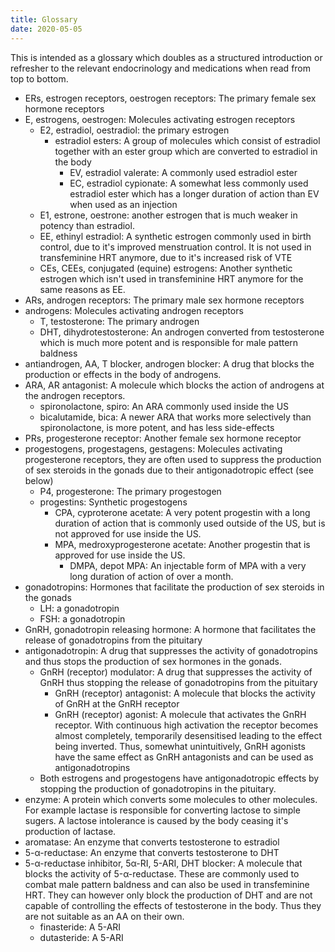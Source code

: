 ```yaml
---
title: Glossary
date: 2020-05-05
---
```


This is intended as a glossary which doubles as a structured introduction or
refresher to the relevant endocrinology and medications when read from top to
bottom.

- ERs, estrogen receptors, oestrogen receptors: The primary female sex hormone
  receptors
- E, estrogens, oestrogen: Molecules activating estrogen receptors
  - E2, estradiol, oestradiol: the primary estrogen
    - estradiol esters: A group of molecules which consist of estradiol together
      with an ester group which are converted to estradiol in the body
      - EV, estradiol valerate: A commonly used estradiol ester
      - EC, estradiol cypionate: A somewhat less commonly used estradiol ester
        which has a longer duration of action than EV when used as an injection
  - E1, estrone, oestrone: another estrogen that is much weaker in potency than
    estradiol.
  - EE, ethinyl estradiol: A synthetic estrogen commonly used in birth control,
    due to it's improved menstruation control. It is not used in transfeminine
    HRT anymore, due to it's increased risk of VTE
  - CEs, CEEs, conjugated (equine) estrogens: Another synthetic estrogen which
    isn't used in transfeminine HRT anymore for the same reasons as EE.
- ARs, androgen receptors: The primary male sex hormone receptors
- androgens: Molecules activating androgen receptors
  - T, testosterone: The primary androgen
  - DHT, dihydrotestosterone: An androgen converted from testosterone which is
    much more potent and is responsible for male pattern baldness
- antiandrogen, AA, T blocker, androgen blocker: A drug that blocks the
  production or effects in the body of androgens.
- ARA, AR antagonist: A molecule which blocks the action of androgens at the
  androgen receptors.
  - spironolactone, spiro: An ARA commonly used inside the US
  - bicalutamide, bica: A newer ARA that works more selectively than
    spironolactone, is more potent, and has less side-effects
- PRs, progesterone receptor: Another female sex hormone receptor
- progestogens, progestagens, gestagens: Molecules activating progesterone
  receptors, they are often used to suppress the production of sex steroids in
  the gonads due to their antigonadotropic effect (see below)
  - P4, progesterone: The primary progestogen
  - progestins: Synthetic progestogens
    - CPA, cyproterone acetate: A very potent progestin with a long duration of
      action that is commonly used outside of the US, but is not approved for
      use inside the US.
    - MPA, medroxyprogesterone acetate: Another progestin that is approved for
      use inside the US.
      - DMPA, depot MPA: An injectable form of MPA with a very long duration of
        action of over a month.
- gonadotropins: Hormones that facilitate the production of sex steroids in the
  gonads
  - LH: a gonadotropin
  - FSH: a gonadotropin
- GnRH, gonadotropin releasing hormone: A hormone that facilitates the release
  of gonadotropins from the pituitary
- antigonadotropin: A drug that suppresses the activity of gonadotropins and thus
  stops the production of sex hormones in the gonads.
  - GnRH (receptor) modulator: A drug that suppresses the activity of GnRH thus
    stopping the release of gonadotropins from the pituitary 
    - GnRH (receptor) antagonist: A molecule that blocks the activity of GnRH at
      the GnRH receptor
    - GnRH (receptor) agonist: A molecule that activates the GnRH receptor. With
      continuous high activation the receptor becomes almost completely,
      temporarily desensitised leading to the effect being inverted. Thus,
      somewhat unintuitively, GnRH agonists have the same effect as GnRH
      antagonists and can be used as antigonadotropins
  - Both estrogens and progestogens have antigonadotropic effects by stopping
    the production of gonadotropins in the pituitary. 
- enzyme: A protein which converts some molecules to other molecules. For
  example lactase is responsible for converting lactose to simple sugers. A
  lactose intolerance is caused by the body ceasing it's production of lactase.
- aromatase: An enzyme that converts testosterone to estradiol
- 5-α-reductase: An enzyme that converts testosterone to DHT
- 5-α-reductase inhibitor, 5α-RI, 5-ARI, DHT blocker: A molecule that blocks the
  activity of 5-α-reductase. These are commonly used to combat male pattern
  baldness and can also be used in transfeminine HRT. They can however only
  block the production of DHT and are not capable of controlling the effects of
  testosterone in the body. Thus they are not suitable as an AA on their own.
  - finasteride: A 5-ARI
  - dutasteride: A 5-ARI
